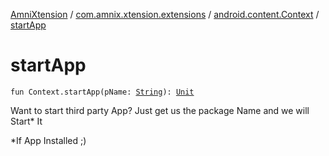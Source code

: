 [AmniXtension](../../index.md) / [com.amnix.xtension.extensions](../index.md) / [android.content.Context](index.md) / [startApp](./start-app.md)

# startApp

`fun Context.startApp(pName: `[`String`](https://kotlinlang.org/api/latest/jvm/stdlib/kotlin/-string/index.html)`): `[`Unit`](https://kotlinlang.org/api/latest/jvm/stdlib/kotlin/-unit/index.html)

Want to start third party App? Just get us the package Name and we will Start* It

*If App Installed ;)

